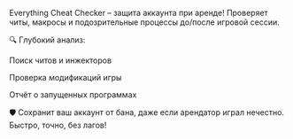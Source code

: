Everything Cheat Checker – защита аккаунта при аренде! Проверяет читы, макросы и подозрительные процессы до/после игровой сессии.

🔍 Глубокий анализ:

Поиск читов и инжекторов

Проверка модификаций игры

Отчёт о запущенных программах

🛡️ Сохранит ваш аккаунт от бана, даже если арендатор играл нечестно. Быстро, точно, без лагов!

